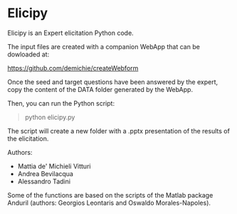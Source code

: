 # Elicipy

Elicipy is an Expert elicitation Python code.

The input files are created with a companion WebApp that can be dowloaded at:

https://github.com/demichie/createWebform

Once the seed and target questions have been answered by the expert, copy the content of the DATA folder generated by the WebApp. 

Then, you can run the Python script:

> python elicipy.py

The script will create a new folder with a .pptx presentation of the results of the elicitation.

Authors:
- Mattia de' Michieli Vitturi
- Andrea Bevilacqua
- Alessandro Tadini

Some of the functions are based on the scripts of the Matlab package Anduril (authors:  Georgios Leontaris and Oswaldo Morales-Napoles).
